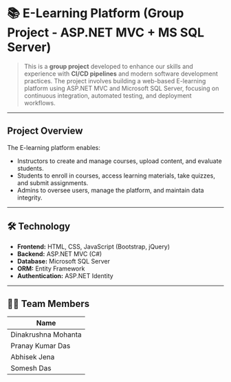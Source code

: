 # 📚 E-Learning Platform (Group Project - ASP.NET MVC + MS SQL Server)

>  This is a **group project** developed to enhance our skills and experience with **CI/CD pipelines** and modern software development practices. The project involves building a web-based E-learning platform using ASP.NET MVC and Microsoft SQL Server, focusing on continuous integration, automated testing, and deployment workflows.

---

##  Project Overview

The E-learning platform enables:

-  Instructors to create and manage courses, upload content, and evaluate students.
-  Students to enroll in courses, access learning materials, take quizzes, and submit assignments.
-  Admins to oversee users, manage the platform, and maintain data integrity.

---

## 🛠 Technology

- **Frontend:** HTML, CSS, JavaScript (Bootstrap, jQuery)
- **Backend:** ASP.NET MVC (C#)
- **Database:** Microsoft SQL Server
- **ORM:** Entity Framework
- **Authentication:** ASP.NET Identity

---

## 🧑‍💻 Team Members

| Name             | 
|----------------------|
| Dinakrushna Mohanta  | 
| Pranay Kumar Das     | 
| Abhisek Jena         | 
| Somesh Das           |



